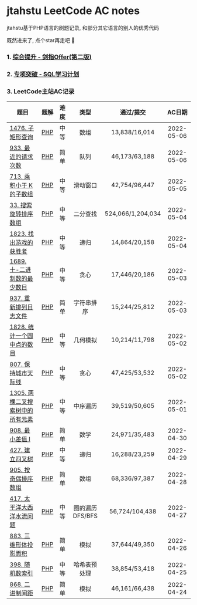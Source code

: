 # jtahstu LeetCode AC notes

jtahstu基于PHP语言的刷题记录, 和部分其它语言的别人的优秀代码

既然进来了, 点个star再走吧 🤣

### 1. [综合提升 - 剑指Offer(第二版)](剑指Offer/README.md)

### 2. [专项突破 - SQL学习计划](MySQL/README.md)

### 3. LeetCode主站AC记录

<!--| []() | [PHP]() |  |  |  | 2022-05- | -->

| 题目 | 题解 | 难度 | 类型 | 通过/提交 | AC日期 |
|----|----|:----:|:----:|:----:|:----:|
| [1476. 子矩形查询](https://leetcode.cn/problems/subrectangle-queries/) | [PHP](https://www.yuque.com/jtahstu/leetcode/asr97x) | 中等 | 数组 | 13,838/16,014 | 2022-05-06 |
| [933. 最近的请求次数](https://leetcode.cn/problems/number-of-recent-calls/) | [PHP](https://www.yuque.com/jtahstu/leetcode/wedb6r) | 简单 | 队列 | 46,173/63,188 | 2022-05-06 |
| [713. 乘积小于 K 的子数组](https://leetcode.cn/problems/subarray-product-less-than-k/) | [PHP](https://www.yuque.com/jtahstu/leetcode/alzo5f) | 中等 | 滑动窗口 | 42,754/96,447 | 2022-05-05 |
| [33. 搜索旋转排序数组](https://leetcode.cn/problems/search-in-rotated-sorted-array/) | [PHP](https://www.yuque.com/jtahstu/leetcode/igwyag) | 中等 | 二分查找 | 524,066/1,204,034 | 2022-05-04 |
| [1823. 找出游戏的获胜者](https://leetcode.cn/problems/find-the-winner-of-the-circular-game/) | [PHP](https://www.yuque.com/jtahstu/leetcode/ka6g50) | 中等 | 递归 | 14,864/20,158 | 2022-05-04 |
| [1689. 十-二进制数的最少数目](https://leetcode.cn/problems/partitioning-into-minimum-number-of-deci-binary-numbers/) | [PHP](https://www.yuque.com/jtahstu/leetcode/xzct4q) | 中等 | 贪心 | 17,446/20,186 | 2022-05-03 |
| [937. 重新排列日志文件](https://leetcode.cn/problems/reorder-data-in-log-files/) | [PHP](https://www.yuque.com/jtahstu/leetcode/ci69wx) | 简单 | 字符串排序 | 15,244/25,812 | 2022-05-03 |
| [1828. 统计一个圆中点的数目](https://leetcode.cn/problems/queries-on-number-of-points-inside-a-circle/) | [PHP](https://www.yuque.com/jtahstu/leetcode/gyeu6t) | 中等 | 几何模拟 | 10,214/11,798 | 2022-05-02 |
| [807. 保持城市天际线](https://leetcode.cn/problems/max-increase-to-keep-city-skyline/) | [PHP](https://www.yuque.com/jtahstu/leetcode/sf5byb) | 中等 | 贪心 | 47,425/53,532 | 2022-05-02 |
| [1305. 两棵二叉搜索树中的所有元素](https://leetcode.cn/problems/all-elements-in-two-binary-search-trees/) | [PHP](https://www.yuque.com/jtahstu/leetcode/ey75s3) | 中等 | 中序遍历 | 39,519/50,605 | 2022-05-01 |
| [908. 最小差值 I](https://leetcode.cn/problems/smallest-range-i/) | [PHP](https://www.yuque.com/jtahstu/leetcode/qtiqw8) | 简单 | 数学 | 24,971/35,483 | 2022-04-30 |
| [427. 建立四叉树](https://leetcode.cn/problems/construct-quad-tree/) | [PHP](https://www.yuque.com/jtahstu/leetcode/fc8xfe) | 中等 | 递归 | 16,288/23,259 | 2022-04-29 |
| [905. 按奇偶排序数组](https://leetcode.cn/problems/sort-array-by-parity/) | [PHP](https://www.yuque.com/jtahstu/leetcode/af7dyg) | 简单 | 数组 | 68,336/97,387 | 2022-04-28 |
| [417. 太平洋大西洋水流问题](https://leetcode.cn/problems/pacific-atlantic-water-flow/) | [PHP](https://www.yuque.com/jtahstu/leetcode/ttgg0t) | 中等 | 图的遍历DFS/BFS | 56,724/104,438 | 2022-04-27 |
| [883. 三维形体投影面积](https://leetcode.cn/problems/projection-area-of-3d-shapes/) | [PHP](https://www.yuque.com/jtahstu/leetcode/ko8vde) | 简单 | 模拟 | 37,644/49,350 | 2022-04-26 |
| [398. 随机数索引](https://leetcode.cn/problems/random-pick-index/) | [PHP](https://www.yuque.com/jtahstu/leetcode/dnwn6i) | 中等 | 哈希表预处理 | 38,854/53,418 | 2022-04-25 |
| [868. 二进制间距](https://leetcode.cn/problems/binary-gap/) | [PHP](https://www.yuque.com/jtahstu/leetcode/kxg774) | 简单 | 模拟 | 46,161/66,438 | 2022-04-24 |